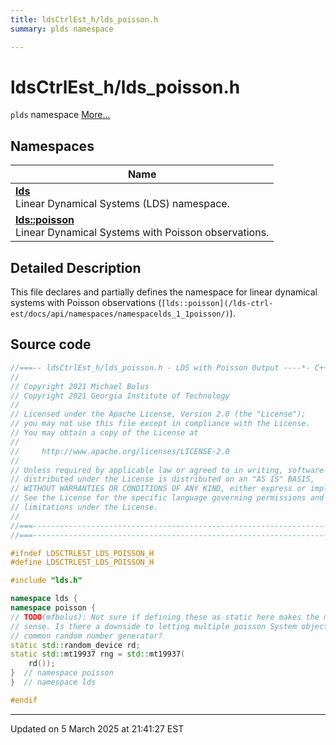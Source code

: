 ```yaml
---
title: ldsCtrlEst_h/lds_poisson.h
summary: plds namespace 

---
```


# ldsCtrlEst_h/lds_poisson.h

`plds` namespace  [More...](#detailed-description)



## Namespaces

| Name           |
| -------------- |
| **[lds](/lds-ctrl-est/docs/api/namespaces/namespacelds/)** <br>Linear Dynamical Systems (LDS) namespace.  |
| **[lds::poisson](/lds-ctrl-est/docs/api/namespaces/namespacelds_1_1poisson/)** <br>Linear Dynamical Systems with Poisson observations.  |

## Detailed Description



This file declares and partially defines the namespace for linear dynamical systems with Poisson observations (`[lds::poisson](/lds-ctrl-est/docs/api/namespaces/namespacelds_1_1poisson/)`). 





## Source code

```cpp
//===-- ldsCtrlEst_h/lds_poisson.h - LDS with Poisson Output ----*- C++ -*-===//
//
// Copyright 2021 Michael Bolus
// Copyright 2021 Georgia Institute of Technology
//
// Licensed under the Apache License, Version 2.0 (the "License");
// you may not use this file except in compliance with the License.
// You may obtain a copy of the License at
//
//     http://www.apache.org/licenses/LICENSE-2.0
//
// Unless required by applicable law or agreed to in writing, software
// distributed under the License is distributed on an "AS IS" BASIS,
// WITHOUT WARRANTIES OR CONDITIONS OF ANY KIND, either express or implied.
// See the License for the specific language governing permissions and
// limitations under the License.
//
//===----------------------------------------------------------------------===//
//===----------------------------------------------------------------------===//

#ifndef LDSCTRLEST_LDS_POISSON_H
#define LDSCTRLEST_LDS_POISSON_H

#include "lds.h"

namespace lds {
namespace poisson {
// TODO(mfbolus): Not sure if defining these as static here makes the most
// sense. Is there a downside to letting multiple poisson System objects share a
// common random number generator?
static std::random_device rd;  
static std::mt19937 rng = std::mt19937(
    rd());  
}  // namespace poisson
}  // namespace lds

#endif
```


-------------------------------

Updated on  5 March 2025 at 21:41:27 EST

